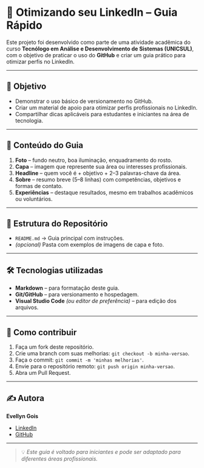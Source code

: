 # 📌 Otimizando seu LinkedIn – Guia Rápido

Este projeto foi desenvolvido como parte de uma atividade acadêmica do curso **Tecnólogo em Análise e Desenvolvimento de Sistemas (UNICSUL)**, com o objetivo de praticar o uso do **GitHub** e criar um guia prático para otimizar perfis no LinkedIn.

---

## 🎯 Objetivo
- Demonstrar o uso básico de versionamento no GitHub.
- Criar um material de apoio para otimizar perfis profissionais no LinkedIn.
- Compartilhar dicas aplicáveis para estudantes e iniciantes na área de tecnologia.

---

## 📖 Conteúdo do Guia

1. **Foto** – fundo neutro, boa iluminação, enquadramento do rosto.  
2. **Capa** – imagem que represente sua área ou interesses profissionais.  
3. **Headline** – quem você é + objetivo + 2–3 palavras-chave da área.  
4. **Sobre** – resumo breve (5–8 linhas) com competências, objetivos e formas de contato.  
5. **Experiências** – destaque resultados, mesmo em trabalhos acadêmicos ou voluntários.  

---

## 📂 Estrutura do Repositório
- `README.md` → Guia principal com instruções.
- *(opcional)* Pasta com exemplos de imagens de capa e foto.

---

## 🛠️ Tecnologias utilizadas
- **Markdown** – para formatação deste guia.
- **Git/GitHub** – para versionamento e hospedagem.
- **Visual Studio Code** *(ou editor de preferência)* – para edição dos arquivos.

---

## 📌 Como contribuir
1. Faça um fork deste repositório.  
2. Crie uma branch com suas melhorias: `git checkout -b minha-versao`.  
3. Faça o commit: `git commit -m 'minhas melhorias'`.  
4. Envie para o repositório remoto: `git push origin minha-versao`.  
5. Abra um Pull Request.

---

## ✍ Autora
**Evellyn Gois**  
- [LinkedIn](SEU-LINK-LINKEDIN)  
- [GitHub](https://github.com/evellyngois)  

---
> 💡 *Este guia é voltado para iniciantes e pode ser adaptado para diferentes áreas profissionais.*
